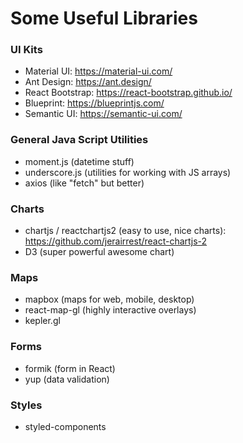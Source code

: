 # Some Useful Libraries

### UI Kits
- Material UI: https://material-ui.com/
- Ant Design: https://ant.design/
- React Bootstrap: https://react-bootstrap.github.io/
- Blueprint: https://blueprintjs.com/
- Semantic UI: https://semantic-ui.com/

### General Java Script Utilities
- moment.js (datetime stuff)
- underscore.js (utilities for working with JS arrays)
- axios (like "fetch" but better)

### Charts
- chartjs / reactchartjs2 (easy to use, nice charts): https://github.com/jerairrest/react-chartjs-2
- D3 (super powerful awesome chart)

### Maps
- mapbox (maps for web, mobile, desktop)
- react-map-gl (highly interactive overlays)
- kepler.gl 

### Forms
- formik (form in React)
- yup (data validation)

### Styles
- styled-components
